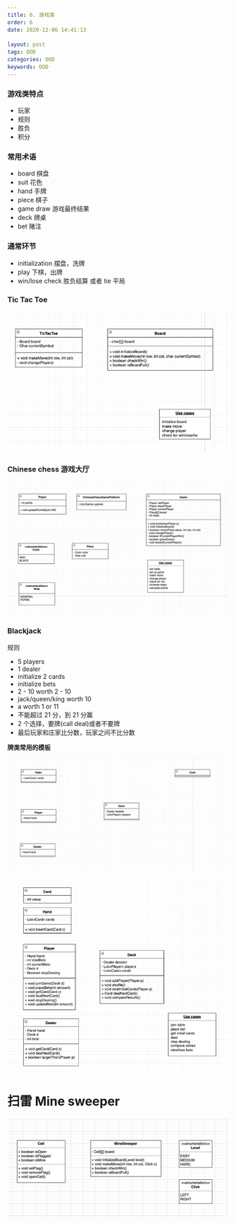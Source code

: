 ```yaml
---
title: 6. 游戏类
order: 6
date: 2020-12-06 14:41:13

layout: post
tags: OOD
categories: OOD
keywords: OOD
---
```


### 游戏类特点

- 玩家
- 规则
- 胜负
- 积分

### 常用术语

- board 棋盘
- suit 花色
- hand 手牌
- piece 棋子
- game draw 游戏最终结果
- deck 牌桌
- bet 赌注

### 通常环节

- initialization 摆盘，洗牌
- play 下棋，出牌
- win/lose check 胜负结算 或者 tie 平局

### Tic Tac Toe

![image tooltip here](./assets/tictactoe.png)

### Chinese chess 游戏大厅

![image tooltip here](./assets/chinesechess.png)

### Blackjack

规则

- 5 players
- 1 dealer
- initialize 2 cards
- initialize bets
- 2 - 10 worth 2 - 10
- jack/queen/king worth 10
- a worth 1 or 11
- 不能超过 21 分，到 21 分赢
- 2 个选择，要牌(call deal)或者不要牌
- 最后玩家和庄家比分数，玩家之间不比分数

**牌类常用的模板**

![image tooltip here](./assets/card.png)

![image tooltip here](./assets/deck.png)

# 扫雷 Mine sweeper

![img](./assets/mine-sweeper.png)

